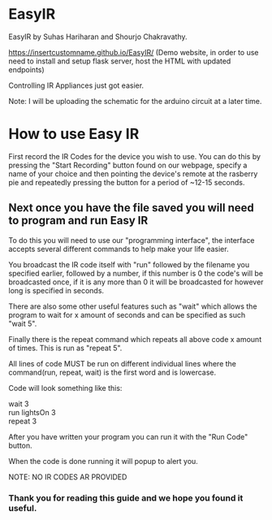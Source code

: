 # EasyIR

EasyIR by Suhas Hariharan and Shourjo Chakravathy.

https://insertcustomname.github.io/EasyIR/ (Demo website, in order to use need to install and setup flask server, host the HTML with updated endpoints)

Controlling IR Appliances just got easier. 

Note: I will be uploading the schematic for the arduino circuit at a later time.

# How to use Easy IR

First record the IR Codes for the device you wish to use.
You can do this by pressing the "Start Recording" button found on our webpage, specify a name of your choice and then pointing the device's remote at the rasberry pie and repeatedly pressing the button for a period of ~12-15 seconds.

## Next once you have the file saved you will need to program and run Easy IR 

To do this you will need to use our "programming interface", the interface accepts several different commands to help make your life easier.

You broadcast the IR code itself with "run" followed by the filename you specified earlier, followed by a number, if this number is 0 the code's will be broadcasted once, if it is any more than 0 it will be broadcasted for however long is specified in seconds.

There are also some other useful features such as "wait" which allows the program to wait for x amount of seconds and can be specified as such "wait 5".

Finally there is the repeat command which repeats all above code x amount of times. This is run as "repeat 5".

All lines of code MUST be run on different individual lines where the command(run, repeat, wait) is the first word and is lowercase.

Code will look something like this:

wait 3                                                                                                                  
run lightsOn 3                                                    
repeat 3                                                                 

After you have written your program you can run it with the "Run Code" button. 

When the code is done running it will popup to alert you. 

NOTE: NO IR CODES AR PROVIDED

### Thank you for reading this guide and we hope you found it useful.
